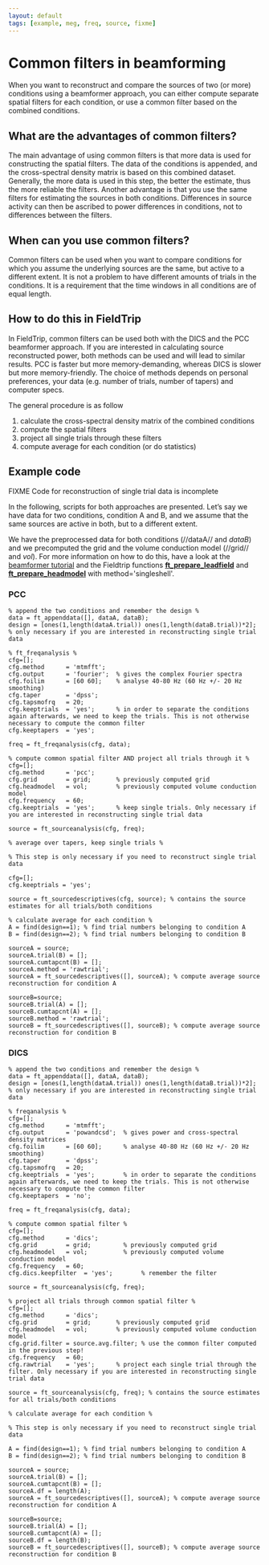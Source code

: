 ```yaml
---
layout: default
tags: [example, meg, freq, source, fixme]
---
```


# Common filters in beamforming

When you want to reconstruct and compare the sources of two (or more) conditions using a beamformer approach, you can either compute separate spatial filters for each condition, or use a common filter based on the combined conditions.

## What are the advantages of common filters?

The main advantage of using common filters is that more data is used for constructing the spatial filters. The data of the conditions is appended, and the cross-spectral density matrix is based on this combined dataset. Generally, the more data is used in this step, the better the estimate, thus the more reliable the filters.
Another advantage is that you use the same filters for estimating the sources in both conditions. Differences in source activity can then be ascribed to power differences in conditions, not to differences between the filters.

## When can you use common filters?

Common filters can be used when you want to compare conditions for which you assume the underlying sources are the same, but active to a different extent.
It is not a problem to have different amounts of trials in the conditions.
It is a requirement that the time windows in all conditions are of equal length.

## How to do this in FieldTrip

In FieldTrip, common filters can be used both with the DICS and the PCC beamformer approach. If you are interested in calculating source reconstructed power, both methods can be used and will lead to similar results. PCC is faster but more memory-demanding, whereas DICS is slower but more memory-friendly. The choice of methods depends on personal preferences, your data (e.g. number of trials, number of tapers) and computer specs.

The general procedure is as follow
 1.  calculate the cross-spectral density matrix of the combined conditions
 2.  compute the spatial filters
 3.  project all single trials through these filters
 4.  compute average for each condition (or do statistics)

## Example code

FIXME Code for reconstruction of single trial data is incomplete

In the following, scripts for both approaches are presented.
Let’s say we have data for two conditions, condition A and B, and we assume that the same sources are active in both, but to a different extent.

We have the preprocessed data for both conditions (//dataA// and *dataB*) and we precomputed the grid and the volume conduction model (//grid// and *vol*). For more information on how to do this, have a look at the [beamformer tutorial](/tutorial/beamformer) and the Fieldtrip functions **[ft_prepare_leadfield](/reference/ft_prepare_leadfield)** and **[ft_prepare_headmodel](/reference/ft_prepare_headmodel)** with method='singleshell'.

### PCC

	% append the two conditions and remember the design %
	data = ft_appenddata([], dataA, dataB);
	design = [ones(1,length(dataA.trial)) ones(1,length(dataB.trial))*2]; % only necessary if you are interested in reconstructing single trial data

	% ft_freqanalysis %
	cfg=[];
	cfg.method      = 'mtmfft';
	cfg.output      = 'fourier';  % gives the complex Fourier spectra
	cfg.foilim      = [60 60];    % analyse 40-80 Hz (60 Hz +/- 20 Hz smoothing)
	cfg.taper       = 'dpss';
	cfg.tapsmofrq   = 20;
	cfg.keeptrials  = 'yes';      % in order to separate the conditions again afterwards, we need to keep the trials. This is not otherwise necessary to compute the common filter
	cfg.keeptapers  = 'yes';

	freq = ft_freqanalysis(cfg, data);

	% compute common spatial filter AND project all trials through it %
	cfg=[];
	cfg.method      = 'pcc';
	cfg.grid        = grid;       % previously computed grid
	cfg.headmodel   = vol;        % previously computed volume conduction model
	cfg.frequency   = 60;
	cfg.keeptrials  = 'yes';      % keep single trials. Only necessary if you are interested in reconstructing single trial data

	source = ft_sourceanalysis(cfg, freq);

	% average over tapers, keep single trials %

	% This step is only necessary if you need to reconstruct single trial data

	cfg=[];
	cfg.keeptrials = 'yes';

	source = ft_sourcedescriptives(cfg, source); % contains the source estimates for all trials/both conditions

	% calculate average for each condition %
	A = find(design==1); % find trial numbers belonging to condition A
	B = find(design==2); % find trial numbers belonging to condition B

	sourceA = source;
	sourceA.trial(B) = [];
	sourceA.cumtapcnt(B) = [];
	sourceA.method = 'rawtrial';
	sourceA = ft_sourcedescriptives([], sourceA); % compute average source reconstruction for condition A

	sourceB=source;
	sourceB.trial(A) = [];
	sourceB.cumtapcnt(A) = [];
	sourceB.method = 'rawtrial';
	sourceB = ft_sourcedescriptives([], sourceB); % compute average source reconstruction for condition B

### DICS

	% append the two conditions and remember the design %
	data = ft_appenddata([], dataA, dataB);
	design = [ones(1,length(dataA.trial)) ones(1,length(dataB.trial))*2]; % only necessary if you are interested in reconstructing single trial data

	% freqanalysis %
	cfg=[];
	cfg.method      = 'mtmfft';
	cfg.output      = 'powandcsd';  % gives power and cross-spectral density matrices
	cfg.foilim      = [60 60];      % analyse 40-80 Hz (60 Hz +/- 20 Hz smoothing)
	cfg.taper       = 'dpss';
	cfg.tapsmofrq   = 20;
	cfg.keeptrials  = 'yes';        % in order to separate the conditions again afterwards, we need to keep the trials. This is not otherwise necessary to compute the common filter
	cfg.keeptapers  = 'no';

	freq = ft_freqanalysis(cfg, data);

	% compute common spatial filter %
	cfg=[];
	cfg.method      = 'dics';
	cfg.grid        = grid;         % previously computed grid
	cfg.headmodel   = vol;          % previously computed volume conduction model
	cfg.frequency   = 60;
	cfg.dics.keepfilter  = 'yes';        % remember the filter

	source = ft_sourceanalysis(cfg, freq);

	% project all trials through common spatial filter %
	cfg=[];
	cfg.method      = 'dics';
	cfg.grid        = grid;       % previously computed grid
	cfg.headmodel   = vol;        % previously computed volume conduction model
	cfg.grid.filter = source.avg.filter; % use the common filter computed in the previous step!
	cfg.frequency   = 60;
	cfg.rawtrial    = 'yes';      % project each single trial through the filter. Only necessary if you are interested in reconstructing single trial data

	source = ft_sourceanalysis(cfg, freq); % contains the source estimates for all trials/both conditions

	% calculate average for each condition %

	% This step is only necessary if you need to reconstruct single trial data

	A = find(design==1); % find trial numbers belonging to condition A
	B = find(design==2); % find trial numbers belonging to condition B

	sourceA = source;
	sourceA.trial(B) = [];
	sourceA.cumtapcnt(B) = [];
	sourceA.df = length(A);
	sourceA = ft_sourcedescriptives([], sourceA); % compute average source reconstruction for condition A

	sourceB=source;
	sourceB.trial(A) = [];
	sourceB.cumtapcnt(A) = [];
	sourceB.df = length(B);
	sourceB = ft_sourcedescriptives([], sourceB); % compute average source reconstruction for condition B
